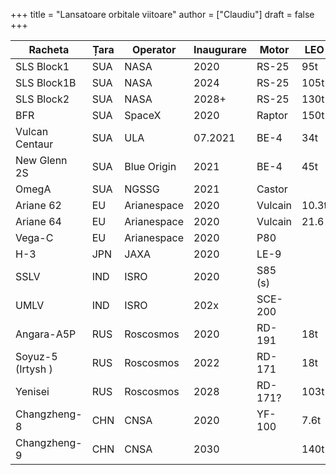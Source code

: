 +++
title = "Lansatoare orbitale viitoare"
author = ["Claudiu"]
draft = false
+++

| Racheta           | Țara | Operator    | Inaugurare | Motor   | LEO   | SSO   | GTO   | Lună | Marte |
|-------------------|------|-------------|------------|---------|-------|-------|-------|------|-------|
| SLS Block1        | SUA  | NASA        | 2020       | RS-25   | 95t   |       |       | 26t  |       |
| SLS Block1B       | SUA  | NASA        | 2024       | RS-25   | 105t  |       |       | 40t  |       |
| SLS Block2        | SUA  | NASA        | 2028+      | RS-25   | 130t  |       |       |      | 45t   |
| BFR               | SUA  | SpaceX      | 2020       | Raptor  | 150t  |       |       | 100t | 100t  |
| Vulcan Centaur    | SUA  | ULA         | 07.2021    | BE-4    | 34t   | 29t   | 16.3t |      |       |
| New Glenn 2S      | SUA  | Blue Origin | 2021       | BE-4    | 45t   |       | 13t   |      |       |
| OmegA             | SUA  | NGSSG       | 2021       | Castor  |       |       | 4.9t  |      |       |
| Ariane 62         | EU   | Arianespace | 2020       | Vulcain | 10.3t | 6.5t  | 5t    |      |       |
| Ariane 64         | EU   | Arianespace | 2020       | Vulcain | 21.6  | 14.9t | 11.5t |      |       |
| Vega-C            | EU   | Arianespace | 2020       | P80     |       |       |       |      |       |
| H-3               | JPN  | JAXA        | 2020       | LE-9    |       | 4t    | 6.5t  |      |       |
| SSLV              | IND  | ISRO        | 2020       | S85 (s) |       | 0.3t  |       |      |       |
| UMLV              | IND  | ISRO        | 202x       | SCE-200 |       |       |       |      |       |
| Angara-A5P        | RUS  | Roscosmos   | 2020       | RD-191  | 18t   |       |       |      |       |
| Soyuz-5 (Irtysh ) | RUS  | Roscosmos   | 2022       | RD-171  | 18t   |       | 5t    |      |       |
| Yenisei           | RUS  | Roscosmos   | 2028       | RD-171? | 103t  |       |       |      |       |
| Changzheng-8      | CHN  | CNSA        | 2020       | YF-100  | 7.6t  | 4.5t  | 2.5t  |      |       |
| Changzheng-9      | CHN  | CNSA        | 2030       |         | 140t  |       |       | 50t  | 44t   |